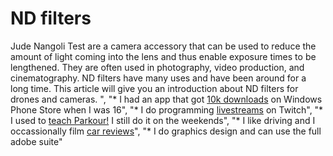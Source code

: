 # ND filters 
Jude Nangoli Test are a camera accessory that can be used to reduce the amount of light coming into the lens and thus enable exposure times to be lengthened. They are often used in photography, video production, and cinematography. ND filters have many uses and have been around for a long time. This article will give you an introduction about ND filters for drones and cameras. ",
  "* I had an app that got [10k downloads](/blog/photosec) on Windows Phone Store when I was 16",
  "* I do programming [livestreams](https://www.youtube.com/watch?v=WfyQF2xyAHE&list=PLNkfllcUq3AkdeD4Aqp_Z2AIGyyF00_d8&index=124) on Twitch",
  "* I used to [teach Parkour!](https://www.instagram.com/p/BwzzN5VAK0_/?igshid=1x1mbmak9br4q) I still do it on the weekends",
  "* I like driving and I occassionally film [car reviews](https://youtu.be/mswvOEI1XiA)",
  "* I do graphics design and can use the full adobe suite"
